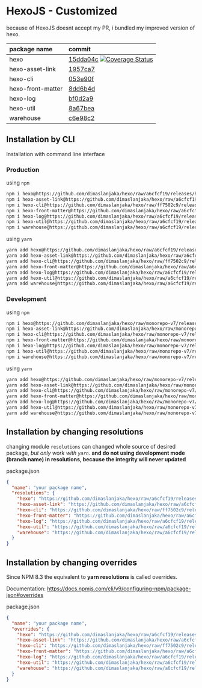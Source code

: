 # HexoJS - Customized
because of HexoJS doesnt accept my PR, i bundled my improved version of hexo.

| package name | commit |
| :--- | :--- | 
| hexo | [15dda04c](https://github.com/dimaslanjaka/hexo/commit/15dda04c)  [![Coverage Status](https://coveralls.io/repos/github/dimaslanjaka/hexo/badge.svg)](https://coveralls.io/github/dimaslanjaka/hexo) | 
| hexo-asset-link | [1957ca7](https://github.com/dimaslanjaka/hexo-asset-link/commit/1957ca7) | 
| hexo-cli | [053e90f](https://github.com/dimaslanjaka/hexo-cli/commit/053e90f) | 
| hexo-front-matter | [8dd6b4d](https://github.com/dimaslanjaka/hexo-front-matter/commit/8dd6b4d) | 
| hexo-log | [bf0d2a9](https://github.com/dimaslanjaka/hexo-log/commit/bf0d2a9) | 
| hexo-util | [8a67bea](https://github.com/dimaslanjaka/hexo-util/commit/8a67bea) | 
| warehouse | [c6e98c2](https://github.com/dimaslanjaka/warehouse/commit/c6e98c2) | 

## Installation by CLI
Installation with command line interface

### Production

using `npm`
```bash
npm i hexo@https://github.com/dimaslanjaka/hexo/raw/a6cfcf19/releases/hexo.tgz
npm i hexo-asset-link@https://github.com/dimaslanjaka/hexo/raw/a6cfcf19/releases/hexo-asset-link.tgz
npm i hexo-cli@https://github.com/dimaslanjaka/hexo/raw/ff7502c9/releases/hexo-cli.tgz
npm i hexo-front-matter@https://github.com/dimaslanjaka/hexo/raw/a6cfcf19/releases/hexo-front-matter.tgz
npm i hexo-log@https://github.com/dimaslanjaka/hexo/raw/a6cfcf19/releases/hexo-log.tgz
npm i hexo-util@https://github.com/dimaslanjaka/hexo/raw/a6cfcf19/releases/hexo-util.tgz
npm i warehouse@https://github.com/dimaslanjaka/hexo/raw/a6cfcf19/releases/warehouse.tgz
```

using `yarn`
```bash
yarn add hexo@https://github.com/dimaslanjaka/hexo/raw/a6cfcf19/releases/hexo.tgz
yarn add hexo-asset-link@https://github.com/dimaslanjaka/hexo/raw/a6cfcf19/releases/hexo-asset-link.tgz
yarn add hexo-cli@https://github.com/dimaslanjaka/hexo/raw/ff7502c9/releases/hexo-cli.tgz
yarn add hexo-front-matter@https://github.com/dimaslanjaka/hexo/raw/a6cfcf19/releases/hexo-front-matter.tgz
yarn add hexo-log@https://github.com/dimaslanjaka/hexo/raw/a6cfcf19/releases/hexo-log.tgz
yarn add hexo-util@https://github.com/dimaslanjaka/hexo/raw/a6cfcf19/releases/hexo-util.tgz
yarn add warehouse@https://github.com/dimaslanjaka/hexo/raw/a6cfcf19/releases/warehouse.tgz

```

### Development

using `npm`
```bash
npm i hexo@https://github.com/dimaslanjaka/hexo/raw/monorepo-v7/releases/hexo.tgz
npm i hexo-asset-link@https://github.com/dimaslanjaka/hexo/raw/monorepo-v7/releases/hexo-asset-link.tgz
npm i hexo-cli@https://github.com/dimaslanjaka/hexo/raw/monorepo-v7/releases/hexo-cli.tgz
npm i hexo-front-matter@https://github.com/dimaslanjaka/hexo/raw/monorepo-v7/releases/hexo-front-matter.tgz
npm i hexo-log@https://github.com/dimaslanjaka/hexo/raw/monorepo-v7/releases/hexo-log.tgz
npm i hexo-util@https://github.com/dimaslanjaka/hexo/raw/monorepo-v7/releases/hexo-util.tgz
npm i warehouse@https://github.com/dimaslanjaka/hexo/raw/monorepo-v7/releases/warehouse.tgz
```

using `yarn`
```bash
yarn add hexo@https://github.com/dimaslanjaka/hexo/raw/monorepo-v7/releases/hexo.tgz
yarn add hexo-asset-link@https://github.com/dimaslanjaka/hexo/raw/monorepo-v7/releases/hexo-asset-link.tgz
yarn add hexo-cli@https://github.com/dimaslanjaka/hexo/raw/monorepo-v7/releases/hexo-cli.tgz
yarn add hexo-front-matter@https://github.com/dimaslanjaka/hexo/raw/monorepo-v7/releases/hexo-front-matter.tgz
yarn add hexo-log@https://github.com/dimaslanjaka/hexo/raw/monorepo-v7/releases/hexo-log.tgz
yarn add hexo-util@https://github.com/dimaslanjaka/hexo/raw/monorepo-v7/releases/hexo-util.tgz
yarn add warehouse@https://github.com/dimaslanjaka/hexo/raw/monorepo-v7/releases/warehouse.tgz

```

## Installation by changing resolutions
changing module `resolutions` can changed whole source of desired package, _but only work with `yarn`_. **and do not using development mode (branch name) in resolutions, because the integrity will never updated**

package.json
```json
{
  "name": "your package name",
  "resolutions": {
    "hexo": "https://github.com/dimaslanjaka/hexo/raw/a6cfcf19/releases/hexo.tgz",
    "hexo-asset-link": "https://github.com/dimaslanjaka/hexo/raw/a6cfcf19/releases/hexo-asset-link.tgz",
    "hexo-cli": "https://github.com/dimaslanjaka/hexo/raw/ff7502c9/releases/hexo-cli.tgz",
    "hexo-front-matter": "https://github.com/dimaslanjaka/hexo/raw/a6cfcf19/releases/hexo-front-matter.tgz",
    "hexo-log": "https://github.com/dimaslanjaka/hexo/raw/a6cfcf19/releases/hexo-log.tgz",
    "hexo-util": "https://github.com/dimaslanjaka/hexo/raw/a6cfcf19/releases/hexo-util.tgz",
    "warehouse": "https://github.com/dimaslanjaka/hexo/raw/a6cfcf19/releases/warehouse.tgz"
  }
}
```

## Installation by changing overrides

Since NPM 8.3 the equivalent to **yarn resolutions** is called overrides.

Documentation: https://docs.npmjs.com/cli/v9/configuring-npm/package-json#overrides

package.json
```json
{
  "name": "your package name",
  "overrides": {
    "hexo": "https://github.com/dimaslanjaka/hexo/raw/a6cfcf19/releases/hexo.tgz",
    "hexo-asset-link": "https://github.com/dimaslanjaka/hexo/raw/a6cfcf19/releases/hexo-asset-link.tgz",
    "hexo-cli": "https://github.com/dimaslanjaka/hexo/raw/ff7502c9/releases/hexo-cli.tgz",
    "hexo-front-matter": "https://github.com/dimaslanjaka/hexo/raw/a6cfcf19/releases/hexo-front-matter.tgz",
    "hexo-log": "https://github.com/dimaslanjaka/hexo/raw/a6cfcf19/releases/hexo-log.tgz",
    "hexo-util": "https://github.com/dimaslanjaka/hexo/raw/a6cfcf19/releases/hexo-util.tgz",
    "warehouse": "https://github.com/dimaslanjaka/hexo/raw/a6cfcf19/releases/warehouse.tgz"
  }
}
```
